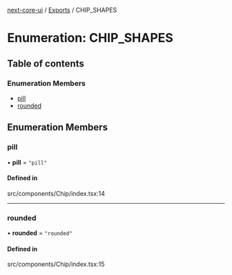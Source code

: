 [next-core-ui](../README.md) / [Exports](../modules.md) / CHIP\_SHAPES

# Enumeration: CHIP\_SHAPES

## Table of contents

### Enumeration Members

- [pill](CHIP_SHAPES.md#pill)
- [rounded](CHIP_SHAPES.md#rounded)

## Enumeration Members

### pill

• **pill** = ``"pill"``

#### Defined in

src/components/Chip/index.tsx:14

___

### rounded

• **rounded** = ``"rounded"``

#### Defined in

src/components/Chip/index.tsx:15
